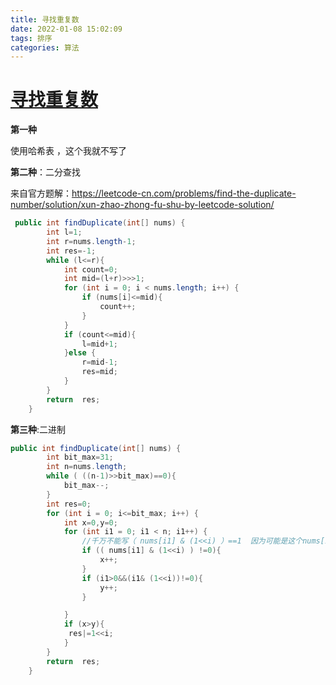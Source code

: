 ```yaml
---
title: 寻找重复数
date: 2022-01-08 15:02:09
tags: 排序
categories: 算法
---
```


# [寻找重复数](https://leetcode-cn.com/leetbook/read/top-interview-questions/xabtn6/)

**第一种**

使用哈希表 ，这个我就不写了

**第二种**：二分查找

来自官方题解：https://leetcode-cn.com/problems/find-the-duplicate-number/solution/xun-zhao-zhong-fu-shu-by-leetcode-solution/

```java
 public int findDuplicate(int[] nums) {
        int l=1;
        int r=nums.length-1;
        int res=-1;
        while (l<=r){
            int count=0;
            int mid=(l+r)>>>1;
            for (int i = 0; i < nums.length; i++) {
                if (nums[i]<=mid){
                    count++;
                }
            }
            if (count<=mid){
                l=mid+1;
            }else {
                r=mid-1;
                res=mid;
            }
        }
        return  res;
    }
```

**第三种**:二进制

```java
public int findDuplicate(int[] nums) {
        int bit_max=31;
        int n=nums.length;
        while ( ((n-1)>>bit_max)==0){
            bit_max--;
        }
        int res=0;
        for (int i = 0; i<=bit_max; i++) {
            int x=0,y=0;
            for (int i1 = 0; i1 < n; i1++) {
                //千万不能写（ nums[i1] & (1<<i) ）==1  因为可能是这个nums[i1]的二进制位的第i位等于1  而不是按位与之后的结果为1
                if (( nums[i1] & (1<<i) ) !=0){
                    x++;
                }
                if (i1>0&&(i1& (1<<i))!=0){
                    y++;
                }

            }
            if (x>y){
             res|=1<<i;
            }
        }
        return  res;
    }
```
